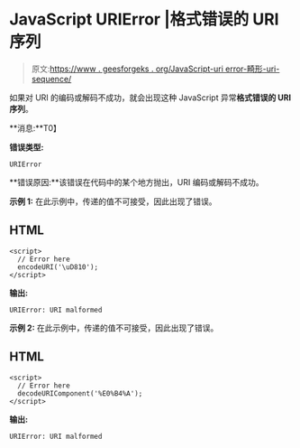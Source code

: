 # JavaScript URIError |格式错误的 URI 序列

> 原文:[https://www . geesforgeks . org/JavaScript-uri error-畸形-uri-sequence/](https://www.geeksforgeeks.org/javascript-urierror-malformed-uri-sequence/)

如果对 URI 的编码或解码不成功，就会出现这种 JavaScript 异常**格式错误的 URI 序列**。

**消息:**T0】

**错误类型:**

```
URIError

```

**错误原因:**该错误在代码中的某个地方抛出，URI 编码或解码不成功。

**示例 1:** 在此示例中，传递的值不可接受，因此出现了错误。

## HTML

```
<script>
  // Error here
  encodeURI('\uD810');
</script>
```

**输出:**

```
URIError: URI malformed
```

**示例 2:** 在此示例中，传递的值不可接受，因此出现了错误。

## HTML

```
<script>
  // Error here
  decodeURIComponent('%E0%B4%A'); 
</script>
```

**输出:**

```
URIError: URI malformed
```